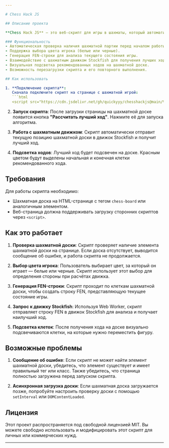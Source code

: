 ```yaml
---

# Chess Hack JS

## Описание проекта

**Chess Hack JS** — это веб-скрипт для игры в шахматы, который автоматически вычисляет лучший ход, используя шахматный движок Stockfish. Скрипт анализирует состояние шахматной доски, генерирует строку в формате FEN, отправляет её движку и отображает на доске рекомендованные ходы.

### Функциональность
- Автоматическая проверка наличия шахматной партии перед началом работы.
- Поддержка выбора цвета игрока (белые или черные).
- Генерация FEN-строки для анализа текущего состояния игры.
- Взаимодействие с шахматным движком Stockfish для получения лучших ходов.
- Визуальная подсветка рекомендованных ходов на шахматной доске.
- Возможность перезагрузки скрипта и его повторного выполнения.

## Как использовать

1. **Подключение скрипта**:
   Сначала подключите скрипт на странице с шахматной игрой:
   ```html
   <script src="https://cdn.jsdelivr.net/gh/quickyyy/chesshackjs@main/%D0%B0bobus2.js"></script>
   ```

2. **Запуск скрипта**:
   После загрузки страницы на шахматной доске появится кнопка **"Рассчитать лучший ход"**. Нажмите её для запуска алгоритма.

3. **Работа с шахматным движком**:
   Скрипт автоматически отправит текущую позицию шахматной доски в движок Stockfish и получит лучший ход.

4. **Подсветка ходов**:
   Лучший ход будет подсвечен на доске. Красным цветом будут выделены начальная и конечная клетки рекомендованного хода.

## Требования

Для работы скрипта необходимо:
- Шахматная доска на HTML-странице с тегом `chess-board` или аналогичным элементом.
- Веб-страница должна поддерживать загрузку сторонних скриптов через `<script>`.

## Как это работает

1. **Проверка шахматной доски**:
   Скрипт проверяет наличие элемента шахматной доски на странице. Если доска отсутствует, выводится сообщение об ошибке, и работа скрипта не продолжается.

2. **Выбор цвета игрока**:
   Пользователь выбирает цвет, за который он играет — белые или черные. Скрипт использует этот выбор для определения стороны при расчётах движка.

3. **Генерация FEN-строки**:
   Скрипт проходит по клеткам шахматной доски, чтобы создать строку FEN, представляющую текущее состояние игры.

4. **Запрос к движку Stockfish**:
   Используя Web Worker, скрипт отправляет строку FEN в движок Stockfish для анализа и получает наилучший ход.

5. **Подсветка клеток**:
   После получения хода на доске визуально подсвечиваются клетки, на которые нужно переместить фигуру.

## Возможные проблемы

1. **Сообщение об ошибке**:
   Если скрипт не может найти элемент шахматной доски, убедитесь, что элемент существует и имеет правильный тег или класс. Также убедитесь, что страница полностью загружена перед запуском скрипта.

2. **Асинхронная загрузка доски**:
   Если шахматная доска загружается позже, попробуйте настроить проверку доски с помощью `setInterval` или `DOMContentLoaded`.

## Лицензия

Этот проект распространяется под свободной лицензией MIT. Вы можете свободно использовать и модифицировать этот скрипт для личных или коммерческих нужд.

---
```

